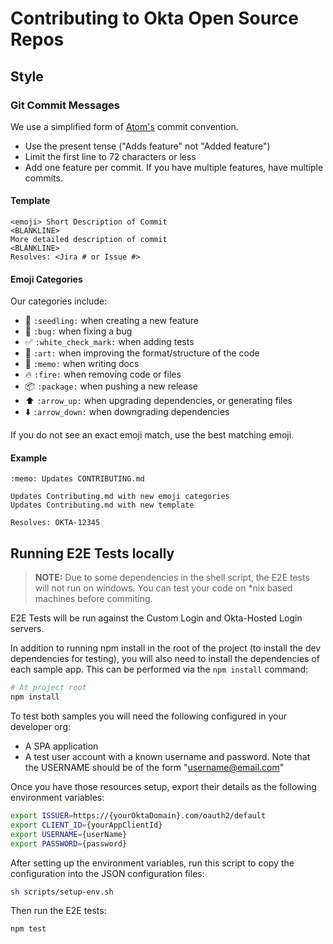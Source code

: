 # Contributing to Okta Open Source Repos

## Style

### Git Commit Messages

We use a simplified form of [Atom's](https://github.com/atom/atom/blob/master/CONTRIBUTING.md#git-commit-messages) commit convention.

  * Use the present tense ("Adds feature" not "Added feature")
  * Limit the first line to 72 characters or less
  * Add one feature per commit. If you have multiple features, have multiple commits.

#### Template

    <emoji> Short Description of Commit
    <BLANKLINE>
    More detailed description of commit
    <BLANKLINE>
    Resolves: <Jira # or Issue #>

#### Emoji Categories
Our categories include:
  * :seedling: `:seedling:` when creating a new feature
  * :bug: `:bug:` when fixing a bug
  * :white_check_mark: `:white_check_mark:` when adding tests
  * :art: `:art:` when improving the format/structure of the code
  * :memo: `:memo:` when writing docs
  * :fire: `:fire:` when removing code or files
  * :package: `:package:` when pushing a new release
  * :arrow_up: `:arrow_up:` when upgrading dependencies, or generating files
  * :arrow_down: `:arrow_down:` when downgrading dependencies

If you do not see an exact emoji match, use the best matching emoji.

#### Example
    :memo: Updates CONTRIBUTING.md

    Updates Contributing.md with new emoji categories
    Updates Contributing.md with new template

    Resolves: OKTA-12345

## Running E2E Tests locally

> **NOTE:** Due to some dependencies in the shell script, the E2E tests will not run on windows. You can test your code on *nix based machines before commiting.

E2E Tests will be run against the Custom Login and Okta-Hosted Login servers.

In addition to running npm install in the root of the project (to install the dev dependencies for testing), you will also need to install the dependencies of each sample app. This can be performed via the `npm install` command:

```bash
# At project root
npm install
```

To test both samples you will need the following configured in your developer org:

* A SPA application
* A test user account with a known username and password. Note that the USERNAME should be of the form "username@email.com"

Once you have those resources setup, export their details as the following environment variables:

```bash
export ISSUER=https://{yourOktaDomain}.com/oauth2/default
export CLIENT_ID={yourAppClientId}
export USERNAME={userName}
export PASSWORD={password}
```
After setting up the environment variables, run this script to copy the configuration into the JSON configuration files:

```bash
sh scripts/setup-env.sh
```

Then run the E2E tests:

```bash
npm test
```

